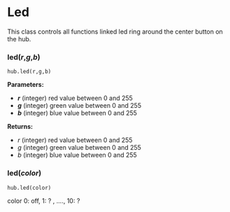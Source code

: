 <style type='text/css'>
a { text-decoration: none; }
a:hover { text-decoration: underline; }
.section ul { list-style: none !important; margin-left: 80px; margin-top:-3em;}
.section li { list-style: none !important}
</style>

# Led
This class controls all functions linked led ring around the center button on the hub.

### led(_r_,_g_,_b_)
``` 
hub.led(r,g,b)
```
__Parameters:__  

*  ___r___ (integer) red value between 0 and 255
*  ___g___ (integer) green value between 0 and 255
*  ___b___ (integer) blue value between 0 and 255

__Returns:__  

*  _r_ (integer) red value between 0 and 255
*  _g_ (integer) green value between 0 and 255
*  _b_ (integer) blue value between 0 and 255


### led([_color_](data_types.md#color))
```
hub.led(color)
```



color 0: off, 1: ? , ...., 10: ? 

